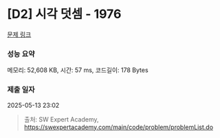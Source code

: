 # [D2] 시각 덧셈 - 1976 

[문제 링크](https://swexpertacademy.com/main/code/problem/problemDetail.do?contestProbId=AV5PttaaAZIDFAUq) 

### 성능 요약

메모리: 52,608 KB, 시간: 57 ms, 코드길이: 178 Bytes

### 제출 일자

2025-05-13 23:02



> 출처: SW Expert Academy, https://swexpertacademy.com/main/code/problem/problemList.do